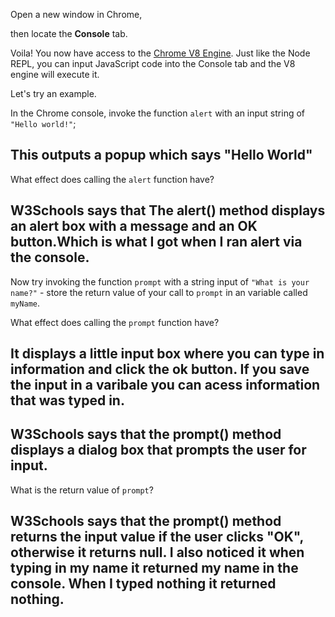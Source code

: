 Open a new window in Chrome,

then locate the **Console** tab.

Voila! You now have access to the [Chrome V8 Engine](https://www.cloudflare.com/en-gb/learning/serverless/glossary/what-is-chrome-v8/).
Just like the Node REPL, you can input JavaScript code into the Console tab and the V8 engine will execute it.

Let's try an example.

In the Chrome console,
invoke the function `alert` with an input string of `"Hello world!"`;

## This outputs a popup which says "Hello World"

What effect does calling the `alert` function have?

## W3Schools says that The alert() method displays an alert box with a message and an OK button.Which is what I got when I ran alert via the console.

Now try invoking the function `prompt` with a string input of `"What is your name?"` - store the return value of your call to `prompt` in an variable called `myName`.

What effect does calling the `prompt` function have?

## It displays a little input box where you can type in information and click the ok button. If you save the input in a varibale you can acess information that was typed in.

## W3Schools says that the prompt() method displays a dialog box that prompts the user for input.

What is the return value of `prompt`?

## W3Schools says that the prompt() method returns the input value if the user clicks "OK", otherwise it returns null. I also noticed it when typing in my name it returned my name in the console. When I typed nothing it returned nothing.
